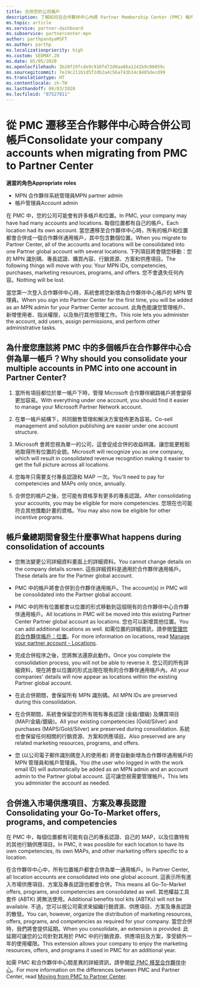 ```yaml
---
title: 合併您的公司帳戶
description: 了解如何在合作夥伴中心內將 Partner Membership Center (PMC) 帳戶合併成一個帳戶。 適用於從 PMC 遷移至合作夥伴中心
ms.topic: article
ms.service: partner-dashboard
ms.subservice: partnercenter-mpn
author: parthpandyaMSFT
ms.author: parthp
ms.localizationpriority: high
ms.custom: SEOMAY.20
ms.date: 05/05/2020
ms.openlocfilehash: 3b20f29fcde9c910fd72d0aa86a1242b9c00859c
ms.sourcegitcommit: 7e19c211b1d5f2db2a4c56a743b14c8485decd99
ms.translationtype: HT
ms.contentlocale: zh-TW
ms.lasthandoff: 08/03/2020
ms.locfileid: "87527811"
---
```

# <a name="consolidate-your-company-accounts-when-migrating-from-pmc-to-partner-center"></a><span data-ttu-id="1933b-104">從 PMC 遷移至合作夥伴中心時合併公司帳戶</span><span class="sxs-lookup"><span data-stu-id="1933b-104">Consolidate your company accounts when migrating from PMC to Partner Center</span></span>

<span data-ttu-id="1933b-105">**適當的角色**</span><span class="sxs-lookup"><span data-stu-id="1933b-105">**Appropriate roles**</span></span>

- <span data-ttu-id="1933b-106">MPN 合作夥伴系統管理員</span><span class="sxs-lookup"><span data-stu-id="1933b-106">MPN partner admin</span></span>
- <span data-ttu-id="1933b-107">帳戶管理員</span><span class="sxs-lookup"><span data-stu-id="1933b-107">Account admin</span></span>

<span data-ttu-id="1933b-108">在 PMC 中，您的公司可能會有許多帳戶和位置。</span><span class="sxs-lookup"><span data-stu-id="1933b-108">In PMC, your company may have had many accounts and locations.</span></span> <span data-ttu-id="1933b-109">每個位置都有自己的帳戶。</span><span class="sxs-lookup"><span data-stu-id="1933b-109">Each location had its own account.</span></span> <span data-ttu-id="1933b-110">當您遷移至合作夥伴中心時，所有的帳戶和位置都會合併成一個合作夥伴通用帳戶，其中包含數個位置。</span><span class="sxs-lookup"><span data-stu-id="1933b-110">When you migrate to Partner Center, all of the accounts and locations will be consolidated into one Partner global account with several locations.</span></span> <span data-ttu-id="1933b-111">下列項目將會隨您移動：您的 MPN 識別碼、專長認證、購買內容、行銷資源、方案和供應項目。</span><span class="sxs-lookup"><span data-stu-id="1933b-111">The following things will move with you: Your MPN IDs, competencies, purchases, marketing resources, programs, and offers.</span></span> <span data-ttu-id="1933b-112">您不會遺失任何內容。</span><span class="sxs-lookup"><span data-stu-id="1933b-112">Nothing will be lost.</span></span>

<span data-ttu-id="1933b-113">當您第一次登入合作夥伴中心時，系統會將您新增為合作夥伴中心帳戶的 MPN 管理員。</span><span class="sxs-lookup"><span data-stu-id="1933b-113">When you sign into Partner Center for the first time, you will be added as an MPN admin for your Partner Center account.</span></span> <span data-ttu-id="1933b-114">此角色能讓您管理帳戶、新增使用者、指派權限，以及執行其他管理工作。</span><span class="sxs-lookup"><span data-stu-id="1933b-114">This role lets you administer the account, add users, assign permissions, and perform other administrative tasks.</span></span>

## <a name="why-should-you-consolidate-your-multiple-accounts-in-pmc-into-one-account-in-partner-center"></a><span data-ttu-id="1933b-115">為什麼您應該將 PMC 中的多個帳戶在合作夥伴中心合併為單一帳戶？</span><span class="sxs-lookup"><span data-stu-id="1933b-115">Why should you consolidate your multiple accounts in PMC into one account in Partner Center?</span></span>

1. <span data-ttu-id="1933b-116">當所有項目都位於單一帳戶下時，管理 Microsoft 合作夥伴網路帳戶將會變得更加容易。</span><span class="sxs-lookup"><span data-stu-id="1933b-116">With everything under one account, you should find it easier to manage your Microsoft Partner Network account.</span></span>

2. <span data-ttu-id="1933b-117">在單一帳戶結構下，共同銷售管理和解決方案發佈更為容易。</span><span class="sxs-lookup"><span data-stu-id="1933b-117">Co-sell management and solution publishing are easier under one account structure.</span></span>

3. <span data-ttu-id="1933b-118">Microsoft 會將您視為單一的公司，這會促成合併的收益辨識，讓您能更輕鬆地取得所有位置的全貌。</span><span class="sxs-lookup"><span data-stu-id="1933b-118">Microsoft will recognize you as one company, which will result in consolidated revenue recognition making it easier to get the full picture across all locations.</span></span>  

4. <span data-ttu-id="1933b-119">您每年只需要支付專長認證和 MAP 一次。</span><span class="sxs-lookup"><span data-stu-id="1933b-119">You'll need to pay for competencies and MAPs only once, annually.</span></span>

5. <span data-ttu-id="1933b-120">合併您的帳戶之後，您可能有資格享有更多的專長認證。</span><span class="sxs-lookup"><span data-stu-id="1933b-120">After consolidating your accounts, you may be eligible for more competencies.</span></span> <span data-ttu-id="1933b-121">您現在也可能符合其他獎勵計畫的資格。</span><span class="sxs-lookup"><span data-stu-id="1933b-121">You may also now be eligible for other incentive programs.</span></span>

## <a name="what-happens-during-consolidation-of-accounts"></a><span data-ttu-id="1933b-122">帳戶彙總期間會發生什麼事</span><span class="sxs-lookup"><span data-stu-id="1933b-122">What happens during consolidation of accounts</span></span>

- <span data-ttu-id="1933b-123">您無法變更公司詳細資料畫面上的詳細資料。</span><span class="sxs-lookup"><span data-stu-id="1933b-123">You cannot change details on the company details screen.</span></span> <span data-ttu-id="1933b-124">這些詳細資料是適用於合作夥伴通用帳戶。</span><span class="sxs-lookup"><span data-stu-id="1933b-124">These details are for the Partner global account.</span></span>

- <span data-ttu-id="1933b-125">PMC 中的帳戶將會合併到合作夥伴通用帳戶。</span><span class="sxs-lookup"><span data-stu-id="1933b-125">The account(s) in PMC will be consolidated into the Partner global account.</span></span>

- <span data-ttu-id="1933b-126">PMC 中的所有位置都會以位置的形式移動到這個現有的合作夥伴中心合作夥伴通用帳戶。</span><span class="sxs-lookup"><span data-stu-id="1933b-126">All locations in PMC will be moved into this existing Partner Center Partner global account as locations.</span></span> <span data-ttu-id="1933b-127">您也可以新增其他位置。</span><span class="sxs-lookup"><span data-stu-id="1933b-127">You can add additional locations as well.</span></span> <span data-ttu-id="1933b-128">如需位置的詳細資訊，請參閱[管理您的合作夥伴帳戶：位置](manage-locations.md)。</span><span class="sxs-lookup"><span data-stu-id="1933b-128">For more information on locations, read  [Manage your partner account - Locations](manage-locations.md).</span></span>

- <span data-ttu-id="1933b-129">完成合併程序之後，您將無法還原此動作。</span><span class="sxs-lookup"><span data-stu-id="1933b-129">Once you complete the consolidation process, you will not be able to reverse it.</span></span> <span data-ttu-id="1933b-130">您公司的所有詳細資料，現在將會以位置的形式出現在現有的合作夥伴通用帳戶內。</span><span class="sxs-lookup"><span data-stu-id="1933b-130">All your companies' details will now appear as locations within the existing Partner global account.</span></span> 

- <span data-ttu-id="1933b-131">在此合併期間，會保留所有 MPN 識別碼。</span><span class="sxs-lookup"><span data-stu-id="1933b-131">All MPN IDs are preserved during this consolidation.</span></span>

- <span data-ttu-id="1933b-132">在合併期間，系統會保留您的所有現有專長認證 (金級/銀級) 及購買項目 (MAP/金級/銀級)。</span><span class="sxs-lookup"><span data-stu-id="1933b-132">All your existing competencies (Gold/Silver) and purchases (MAPS/Gold/Silver) are preserved during consolidation.</span></span> <span data-ttu-id="1933b-133">系統也會保留任何相關的行銷資源、方案和供應項目。</span><span class="sxs-lookup"><span data-stu-id="1933b-133">Also preserved are any related marketing resources, programs, and offers.</span></span>

- <span data-ttu-id="1933b-134">您 (以公司電子郵件識別碼登入的使用者) 將會自動新增為合作夥伴通用帳戶的 MPN 管理員和帳戶管理員。</span><span class="sxs-lookup"><span data-stu-id="1933b-134">You (the user who logged in with the work email ID) will automatically be added as an MPN admin and an account admin to the Partner global account.</span></span> <span data-ttu-id="1933b-135">這可讓您視需要管理帳戶。</span><span class="sxs-lookup"><span data-stu-id="1933b-135">This lets you administer the account as needed.</span></span>

## <a name="consolidating-your-go-to-market-offers-programs-and-competencies"></a><span data-ttu-id="1933b-136">合併進入市場供應項目、方案及專長認證</span><span class="sxs-lookup"><span data-stu-id="1933b-136">Consolidating your Go-To-Market offers, programs, and competencies</span></span>

<span data-ttu-id="1933b-137">在 PMC 中，每個位置都有可能有自己的專長認證、自己的 MAP，以及位置特有的其他行銷供應項目。</span><span class="sxs-lookup"><span data-stu-id="1933b-137">In PMC, it was possible for each location to have its own competencies, its own MAPs, and other marketing offers specific to a location.</span></span>

<span data-ttu-id="1933b-138">在合作夥伴中心中，所有位置帳戶都會合併為單一通用帳戶。</span><span class="sxs-lookup"><span data-stu-id="1933b-138">In Partner Center, all location accounts are consolidated into one global account.</span></span> <span data-ttu-id="1933b-139">這表示所有進入市場供應項目、方案及專長認證也都會合併。</span><span class="sxs-lookup"><span data-stu-id="1933b-139">This means all Go-To-Market offers, programs, and competencies are consolidated as well.</span></span> <span data-ttu-id="1933b-140">其他權益工具套件 (ABTK) 將無法使用。</span><span class="sxs-lookup"><span data-stu-id="1933b-140">Additional benefits tool kits (ABTKs) will not be available.</span></span> <span data-ttu-id="1933b-141">不過，您可以視公司需求來組織行銷資源、供應項目、方案及專長認證的散發。</span><span class="sxs-lookup"><span data-stu-id="1933b-141">You can, however, organize the distribution of marketing resources, offers, programs, and competencies as required for your company.</span></span> <span data-ttu-id="1933b-142">當您合併時，我們將會提供延期。</span><span class="sxs-lookup"><span data-stu-id="1933b-142">When you consolidate, an extension is provided.</span></span> <span data-ttu-id="1933b-143">此延期可讓您的公司針對其用於 PMC 中的行銷資源、供應項目及方案，享受額外一年的使用權限。</span><span class="sxs-lookup"><span data-stu-id="1933b-143">This extension allows your company to enjoy the marketing resources, offers, and programs it used in PMC for an additional year.</span></span>

<span data-ttu-id="1933b-144">如需 PMC 和合作夥伴中心間差異的詳細資訊，請參閱[從 PMC 移至合作夥伴中心](guide-to-migration.md)。</span><span class="sxs-lookup"><span data-stu-id="1933b-144">For more information on the differences between PMC and Partner Center, read [Moving from PMC to Partner Center](guide-to-migration.md).</span></span>
